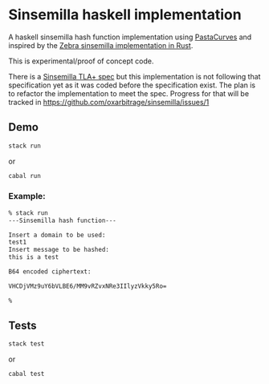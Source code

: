 # Sinsemilla haskell implementation

A haskell sinsemilla hash function implementation using [PastaCurves](https://github.com/nccgroup/pasta-curves) and inspired by the [Zebra sinsemilla implementation in Rust](https://github.com/ZcashFoundation/zebra/blob/main/zebra-chain/src/orchard/sinsemilla.rs).

This is experimental/proof of concept code.

There is a [Sinsemilla TLA+ spec](https://github.com/oxarbitrage/sinsemilla/blob/main/spec/README.md) but this implementation is not following that specification yet as it was coded before the specification exist. The plan is to refactor the implementation to meet the spec. Progress for that will be tracked in https://github.com/oxarbitrage/sinsemilla/issues/1

## Demo

```bash
stack run
```

or

```bash
cabal run
```

### Example:

```bash
% stack run 
---Sinsemilla hash function---

Insert a domain to be used:
test1
Insert message to be hashed:
this is a test

B64 encoded ciphertext:

VHCDjVMz9uY6bVLBE6/MM9vRZvxNRe3IIlyzVkky5Ro=

% 
```

## Tests

```bash
stack test
```

or

```bash
cabal test
```
